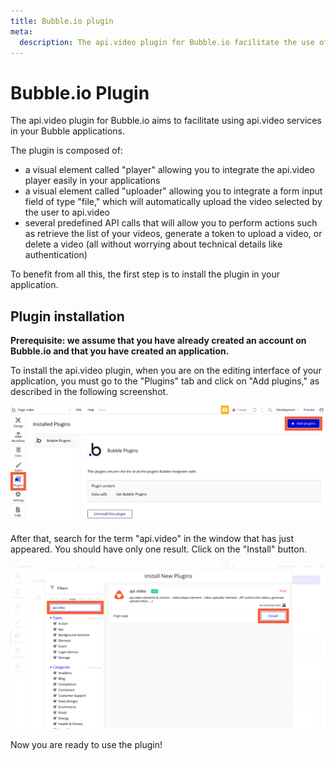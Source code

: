 ```yaml
---
title: Bubble.io plugin
meta:
  description: The api.video plugin for Bubble.io facilitate the use of api.video services in your Bubble applications.
---
```


# Bubble.io Plugin

The api.video plugin for Bubble.io aims to facilitate using api.video services in your Bubble applications. 

The plugin is composed of:
- a visual element called "player" allowing you to integrate the api.video player easily in your applications
- a visual element called "uploader" allowing you to integrate a form input field of type "file," which will automatically upload the video selected by the user to api.video
- several predefined API calls that will allow you to perform actions such as retrieve the list of your videos, generate a token to upload a video, or delete a video (all without worrying about technical details like authentication)

To benefit from all this, the first step is to install the plugin in your application.

## Plugin installation

**Prerequisite: we assume that you have already created an account on Bubble.io and that you have created an application.**


To install the api.video plugin, when you are on the editing interface of your application, you must go to the "Plugins" tab and click on "Add plugins," as described in the following screenshot. 


![Adding bubble.io plugins](/_assets/bubbleio_1.jpg)


After that, search for the term "api.video" in the window that has just appeared. You should have only one result. Click on the "Install" button.


![Installing api.video's bubble.io plugin](/_assets/bubbleio_3.png)

Now you are ready to use the plugin!
